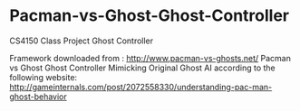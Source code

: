 Pacman-vs-Ghost-Ghost-Controller
================================

CS4150 Class Project
Ghost Controller 

Framework downloaded from : http://www.pacman-vs-ghosts.net/
Pacman vs Ghost Ghost Controller
Mimicking Original Ghost AI according to the following website:
http://gameinternals.com/post/2072558330/understanding-pac-man-ghost-behavior

